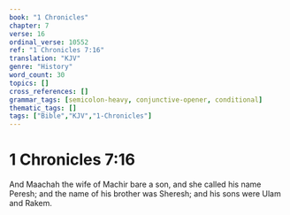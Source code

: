 ```yaml
---
book: "1 Chronicles"
chapter: 7
verse: 16
ordinal_verse: 10552
ref: "1 Chronicles 7:16"
translation: "KJV"
genre: "History"
word_count: 30
topics: []
cross_references: []
grammar_tags: [semicolon-heavy, conjunctive-opener, conditional]
thematic_tags: []
tags: ["Bible","KJV","1-Chronicles"]
---
```


# 1 Chronicles 7:16

And Maachah the wife of Machir bare a son, and she called his name Peresh; and the name of his brother was Sheresh; and his sons were Ulam and Rakem.
